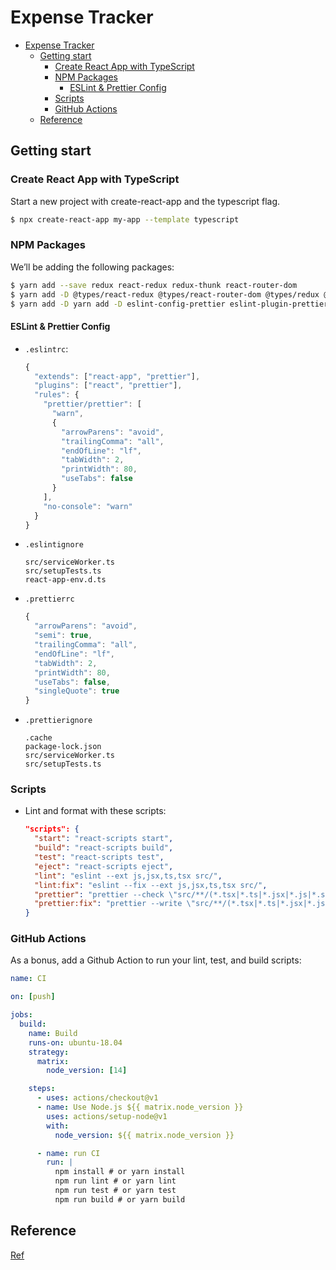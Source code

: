 # Expense Tracker

- [Expense Tracker](#expense-tracker)
  - [Getting start](#getting-start)
    - [Create React App with TypeScript](#create-react-app-with-typescript)
    - [NPM Packages](#npm-packages)
      - [ESLint & Prettier Config](#eslint--prettier-config)
    - [Scripts](#scripts)
    - [GitHub Actions](#github-actions)
  - [Reference](#reference)
  
## Getting start
### Create React App with TypeScript
Start a new project with create-react-app and the typescript flag.
```bash
$ npx create-react-app my-app --template typescript
```

### NPM Packages
We’ll be adding the following packages:

```bash
$ yarn add --save redux react-redux redux-thunk react-router-dom
$ yarn add -D @types/react-redux @types/react-router-dom @types/redux @types/redux-thunk
$ yarn add -D yarn add -D eslint-config-prettier eslint-plugin-prettier prettier
```
#### ESLint & Prettier Config
- `.eslintrc`: 
  ```js
  {
    "extends": ["react-app", "prettier"],
    "plugins": ["react", "prettier"],
    "rules": {
      "prettier/prettier": [
        "warn",
        {
          "arrowParens": "avoid",
          "trailingComma": "all",
          "endOfLine": "lf",
          "tabWidth": 2,
          "printWidth": 80,
          "useTabs": false
        }
      ],
      "no-console": "warn"
    }
  }
  ```
- `.eslintignore`
  ```
  src/serviceWorker.ts
  src/setupTests.ts
  react-app-env.d.ts
  ```
- `.prettierrc`
  ```js
  {
    "arrowParens": "avoid",
    "semi": true,
    "trailingComma": "all",
    "endOfLine": "lf",
    "tabWidth": 2,
    "printWidth": 80,
    "useTabs": false,
    "singleQuote": true
  }
  ```
- `.prettierignore`
  ```
  .cache
  package-lock.json
  src/serviceWorker.ts
  src/setupTests.ts
  ```
### Scripts

- Lint and format with these scripts:
  ```json
  "scripts": {
    "start": "react-scripts start",
    "build": "react-scripts build",
    "test": "react-scripts test",
    "eject": "react-scripts eject",
    "lint": "eslint --ext js,jsx,ts,tsx src/",
    "lint:fix": "eslint --fix --ext js,jsx,ts,tsx src/",
    "prettier": "prettier --check \"src/**/(*.tsx|*.ts|*.jsx|*.js|*.scss|*.css)\"",
    "prettier:fix": "prettier --write \"src/**/(*.tsx|*.ts|*.jsx|*.js|*.scss|*.css)\""
  }
  ```
### GitHub Actions

As a bonus, add a Github Action to run your lint, test, and build scripts:

```yml
name: CI

on: [push]

jobs:
  build:
    name: Build
    runs-on: ubuntu-18.04
    strategy:
      matrix:
        node_version: [14]

    steps:
      - uses: actions/checkout@v1
      - name: Use Node.js ${{ matrix.node_version }}
        uses: actions/setup-node@v1
        with:
          node_version: ${{ matrix.node_version }}

      - name: run CI
        run: |
          npm install # or yarn install
          npm run lint # or yarn lint
          npm run test # or yarn test
          npm run build # or yarn build
```

## Reference

[Ref](https://blog.adev42.com/config-esling-prettier-react-app)